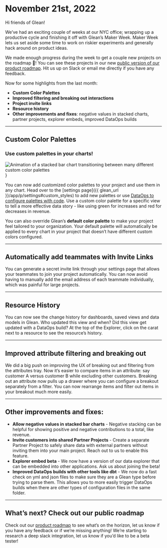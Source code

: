 # November 21st, 2022

Hi friends of Glean!

We’ve had an exciting couple of weeks at our NYC office; wrapping up a productive cycle and finishing it off with Glean’s Maker Week. Maker Week lets us set aside some time to work on riskier experiments and generally hack around on product ideas.

We made enough progress during the week to get a couple new projects on the roadmap 🚀! You can see these projects in our new [public version of our product roadmap](../product-roadmap/index.md). Hit us up on Slack or email me directly if you have any feedback.

Now for some highlights from the last month:

- **Custom Color Palettes**
- **Improved filtering and breaking out interactions**
- **Project invite links**
- **Resource history**
- **Other improvements and fixes**: negative values in stacked charts, partner projects, explorer embeds, improved DataOps builds

---

## Custom Color Palettes

### Use custom palettes in your charts!

<img src="/product_updates/221121_colors.gif" alt="Animation of a stacked bar chart transitioning between many different custom color palettes" />}

You can now add customized color palettes to your project and use them in any chart. Head over to the [settings page]({{ glean_url }}/app/p/settings#custom_styles) to add new palettes or use [DataOps to configure palettes with code](../data-ops/config-schema/Color-Palette/). Use a custom color palette for a specific view to tell a more effective data story - like using green for increases and red for decreases in revenue.

You can also override Glean’s **default color palette** to make your project feel tailored to your organization. Your default palette will automatically be applied to every chart in your project that doesn’t have different custom colors configured.

---

## Automatically add teammates with Invite Links

You can generate a secret invite link through your settings page that allows your teammates to join your project automatically. You can now avoid having to manually add the email address of each teammate individually, which was painful for large projects.

---

## Resource History

You can now see the change history for dashboards, saved views and data models in Glean. Who updated this view and when? Did this view get updated with a DataOps build? At the top of the Explorer, click on the carat next to a resource to see the resource’s history.

---

## Improved attribute filtering and breaking out

We did a big push on improving the UX of breaking out and filtering from the attributes tray. Now it’s easier to compare items in an attribute: say customer A versus customer B while excluding other customers. Breaking out an attribute now pulls up a drawer where you can configure a breakout separately from a filter. You can now rearrange items and filter out items in your breakout much more easily.

---

## Other improvements and fixes:

- **Allow negative values in stacked bar charts** - Negative stacking can be helpful for showing positive and negative contributions to a total, like revenue.
- **Invite customers into shared Partner Projects** - Create a separate Partner Project to safely share data with external partners without inviting them into your main project. Reach out to us to enable this feature.
- **Explorer embed beta** - We now have a version of our data explorer that can be embedded into other applications. Ask us about joining the beta!
- **Improved DataOps builds with other tools like dbt** - We now do a fast check on yml and json files to make sure they are a Glean type before trying to parse them. This allows you to more easily trigger DataOps builds when there are other types of configuration files in the same folder.

---

## What’s next? Check out our public roadmap

Check out our [product roadmap](../product-roadmap/index.md) to see what’s on the horizon, let us know if you have any feedback or if we’re missing anything! We’re starting to research a deep slack integration, let us know if you’d like to be a beta tester!
